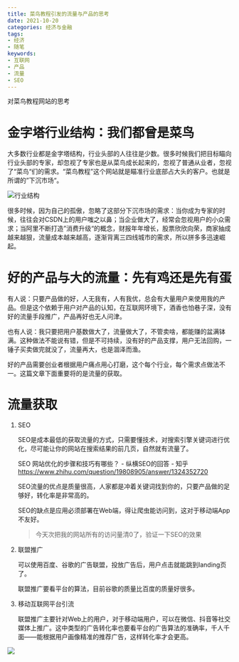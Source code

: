 ```yaml
---
title: 菜鸟教程引发的流量与产品的思考
date: 2021-10-20
categories: 经济与金融
tags: 
- 经济
- 随笔
keywords:
- 互联网
- 产品
- 流量
- SEO
---
```


对菜鸟教程网站的思考

# 金字塔行业结构：我们都曾是菜鸟

大多数行业都是金字塔结构，行业头部的人往往是少数。很多时候我们把目标瞄向行业头部的专家，却忽视了专家也是从菜鸟成长起来的，忽视了普通从业者，忽视了“菜鸟“们的需求。“菜鸟教程”这个网站就是瞄准行业底部占大头的客户。也就是所谓的”下沉市场“。

![行业结构](https://ae04.alicdn.com/kf/Ub42e3dfeba084b438059673c5781ab0fd.png)

很多时候，因为自己的孤傲，忽略了这部分下沉市场的需求：当你成为专家的时候，往往会对CSDN上的用户嗤之以鼻；当企业做大了，经常会忽视用户的小众需求；当阿里不断打造”消费升级“的概念，财报年年增长，股票欣欣向荣，商家抽成越来越狠，流量成本越来越高，逐渐背离三四线城市的需求，所以拼多多迅速崛起。

# 好的产品与大的流量：先有鸡还是先有蛋

有人说：只要产品做的好，人无我有，人有我优，总会有大量用户来使用我的产品。但是这个依赖于用户对产品的认知，在互联网环境下，酒香也怕巷子深，没有好的流量手段推广，产品再好也无人问津。

也有人说：我只要把用户基数做大了，流量做大了，不管卖啥，都能赚的盆满钵满。这种做法不能说有错，但是不可持续，没有好的产品支撑，用户无法回购，一锤子买卖做完就没了，流量再大，也是涸泽而渔。

好的产品需要创业者根据用户痛点用心打磨，这个每个行业，每个需求点做法不一。这篇文章下面重要将的是流量的获取。

# 流量获取

1. SEO

   SEO是成本最低的获取流量的方式，只需要懂技术，对搜索引擎关键词进行优化，尽可能让你的网站在搜索结果的前几页，自然就有流量了。

   SEO 网站优化的步骤和技巧有哪些？ - 纵横SEO的回答 - 知乎 https://www.zhihu.com/question/19808905/answer/1324352720

   SEO流量的优点是质量很高，人家都是冲着关键词找到你的，只要产品做的足够好，转化率是非常高的。

   SEO的缺点是应用必须部署在Web端，得让爬虫能访问到，这对于移动端App不友好。

   > 今天次把我的网站所有的访问量清0了，验证一下SEO的效果

2. 联盟推广

   可以使用百度、谷歌的广告联盟，投放广告后，用户点击就能跳到landing页了。

   联盟推广要看平台的算法，目前谷歌的质量比百度的质量好很多。

3. 移动互联网平台引流

   联盟推广主要针对Web上的用户，对于移动端用户，可以在微信、抖音等社交媒体上推广。这中类型的广告转化率也要看平台的广告算法的准确率，千人千面——能根据用户画像精准的推荐广告，这样转化率才会更高。

![](https://ae04.alicdn.com/kf/Ub334c48335db4cfdaea9cc8071fabde3F.png)
